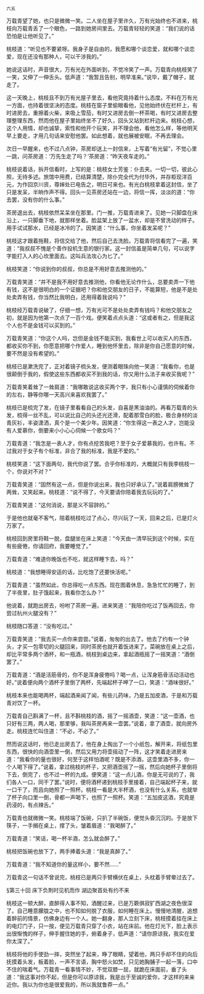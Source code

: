     六五 

   万载青望了她，也只是微微一笑。二人坐在屋子里许久，万有光始终也不进来，桃枝向万载青丢了一个眼色，一路到她房间里去。万载青轻轻的笑道：“我们说的话恐怕是让他听见了。”

   桃枝道：“听见也不要紧呀。我身子是自由的，我愿和哪个谈恋爱，就和哪个谈恋爱，现在还没有那种人，可以干涉我的。”

   她说这话时，声音很大，万有光在外面听到，不觉冷笑了一声。万载青向桃枝笑了一笑，又伸了一伸舌头。低声道：“我暂且告别，明早准来。”说毕，戴了帽子，就走了。

   这一天晚上，桃枝且不到万有光屋子里去，看他究竟持着什么态度。不料在万有光一方面，也持着很坚决的态度。桃枝在窗子里偷眼看他，见他始终伏在栏杆上，有时进房去，重擦着火柴，来吸上雪茄，有时又进房去倒一杯茶喝，有时又进房去整理整理东西，然而他在屋子里始终坐不了好久，回头又站到栏杆边来。桃枝心想，这个人用情，却也诚挚，索性和他开个玩笑，并不理会他，看他怎么样，等他明天早上要走，才用几句话来安慰他罢。如此想着，就也展被安眠，不再去理会。

   次日一早醒来，也不过八点钟，茶房却送上一封信来，上写着“有光留”，不觉心里一跳，问茶房道：‘万先生走了吗？’茶房道：“昨天夜车走的。”

   桃枝说着话，拆开信看时，上写的是：桃枝女士芳鉴：仆去夹。一切一切，彼此心照，无待多述。旅馆中用费，已结算清楚，除仆完全代为付毕外，并存柜现洋百元，为作回京川资，尊婶处已电告之，明日可来也。有光白桃枝拿着这封信，坐了只是发呆，半晌作声不得。回头一见茶房还站在一边，将信一挥，淡淡的道：“你去罢，没有你的什么事。”

   茶房退出去，桃枝依然呆呆坐在那里。门一推，万载青进来了。见她一只脚盘在床沿上，一只脚垂下地，就那样坐着。脸盆架上放了一盆水，却是不曾洗动的样子。用手试试那水，已经是冰冷的了。因笑道：“什么事，你坐着发呆呢？”

   桃枝这才跟着拖鞋，将信交给了他，然后自己去洗脸。万载青将信看完了一遍，笑道：“我叔叔不愧是个善作投机生意的银行家。这一封信虽是简单几句，可以说字字能打入人的心坎里面去。这叫兵法攻心为匕了。”

   桃枝笑道：“你说到你的叔叔，你总是不用好意去推测他的。”

   万载青笑道：“并不是我不用好意去推测他，你看他无论作什么，总要卖弄一下他有钱，这不是很明白的一个证据吧？你和他交朋友的日子，不能算短，他是不是处处卖弄有钱，你当然比我明白，还用得着我说吗？”

   桃枝经万载青说破了，仔细一想，万有光可不是处处卖弄有钱吗？和他交朋友之初，就是因为他第一次点了一百个戏。便笑着点点头道：“这或者有之，但是我这个人也不是金钱可以买到的。”

   万载青笑道：“你这个人吗，岂但是金钱不能买到，我看世上可以收买人的东西，都收买你不到，你愿意把哪个作爱人，睡到他怀里去，除非是你自己愿意的时候，要不然是没有希望的。”

   桃枝已是漱洗完了，正对着镜子梳头发，便测着眼珠向他一笑道：“我看你，也是很颠倒于我的，假使这些东西都收买不到我的话，你又用什么法子来收买我呢？”

   万载青笑着耸了一耸肩道：“我哪敢说这收买两个字，我只有小心谨慎的伺候着你的左右，静等你哪一天高兴来喜欢我罢了。”

   桃枝已是梳完了发，在镜子里看看自己的头发，自喜是黑油油的。再看万载青的头发，梳得一丝不乱，可以说比自己的头还光还滑，配着那雪白的脸，极合身材的淡青灰衫，丰姿潇洒，真个是一个美少年。因笑道：“你生得这一表之人才，岂能没有人爱慕你，倒要来小小心心伺候一个歌女吗？”

   万载青道：“我怎是一表人才，你有点挖苦我吧？至于女子爱慕我的，也许有。不过我对于女子有个标准，非合了我的标准，我是不爱的。”

   桃枝笑道：“这下面两句，我代你说了罢。合乎你标准的，大概就只有我李桃枝一个，你说对不对？”

   万载青笑道：“固然有这一点，但是你说出来，我也只好承认了。”说着肩膀微耸了两耸，又笑起来。桃枝道：“说不得了，今天要请你陪着我去玩玩的了。”

   万载青笑道：“这何消说，那是义不容辞的。”

   于是他也就毫不客气，陪着桃枝吃过了点心，尽兴玩了一天，回来之后，已是灯火万家了。

   桃枝回到房里将鞋一脱，盘腿坐在床上笑道：“今天由一清早玩到这个时候，实在有些疲倦，你请回府，我要睡觉了。”

   万载青道：“难道你晚饭也不吃，就这样睡卞去，吗？”

   桃枝道：“我想睡得安适的话，比吃饱了还要快活呢。”

   万载青道：“虽然如此，你总得吃一点东西。现在图着休息，急急忙忙的睡了，到了半夜里，肚子饿起来，我看你怎么办？”

   他说着，就跑出房去，吩咐了茶房一遍，进来笑道：“我陪你吃过了饭再回去，你尝过杭州火腿没有？”

   桃枝随口答道：“没有吃过。”

   万载青笑道：“我去买一点你来尝尝。”说着，匆匆的出去了。他去了约有一个钟头，才买一包零切的火腿回来，同时茶房也就开着饭进来了。菜碗放在桌上之后，却比平常多两个酒杯，和一瓶酒，桃枝到桌边来，拿起酒瓶摇了一摇笑道：“酒倒罢了。”

   万载青道：“酒是活筋骨的，你不是浑身疲倦吗？喝一点，让浑身筋骨活动活动也好。”说着便向两个酒杯子里倒了两杯，先端起杯子呷了一口，笑道：“酒味很好。”

   桃枝本来也能喝两杯，端起酒来闻了闻，有些儿药味，乃是五加皮酒，于是和万载青对饮了一杯。

   万载青自己斟满了一杯，且不斟桃枝的酒，摇了一摇酒壶，笑道：“这一壶酒，也只好有三两，两人喝，那里够，我叫茶房再来一壶罢。”说着，拿了酒壶，就向房外走。桃枝连忙叫住道：“不必，不必了。”

   然而说这话时，他已走出房去了，他在身上掏出了一个小纸包，解开来，将纸包里东西，很快的向酒壶里一倒，然后又用力将壶摇动了一阵，这才笑着走进房来道：“我看你的量也很好，何至于这样怕酒呢？既是不添酒，这壶里酒不多，你一个人喝下得了。”说着，拿过桃枝的杯子，又把酒壶摇了一摇，然后向她杯子里倒将下去，倒完了，也不过一杯的九成。便笑道：“这一点儿酒，你是无可说的了，我们各人一口，同干了罢。”说时，便将酒杯递到桃枝手里接着，自己端起杯子来，就一口干了，而且向她照了一照杯。桃枝一看是大半杯酒，也没有什么关系，也就举了杯子向口里一倒，骨都一声喝下，也照了一照杯。笑道：“五加皮这酒，究竟是药浸的，有点辣舌。”

   万载青也就微微一笑。桃枝端了饭碗，只扒了半碗饭，便觉头昏沉沉的。于是放下筷子，一手搁在桌上，撑了头，皱着眉道：“我喝醉了。”

   万载青道：“笑话，喝一杯半酒，怎么就会醉了。”

   桃枝把饭碗也放下了，两手捧着头道：“我是真醉了。”

   万载青道：“我不知道你的量这样小，要不然……”

   万载青这一句话不曾说完，桃枝已是两只手臂横伏在桌上，头枕着手臂晕过去了。

   §第三十回 床下负荆时见机而作 湖边聚首处有约不来

   桃枝这一顿大醉，直醉得人事不知，酒醒过来，已是万簌俱寂犷西湖之夜色很深了。自己睡意朦胧之中，也不知如何脱了衣服，如何睡在床上。慢慢地清醒，追想着醉前的情景，仿佛身边有一个人。她一翻身，那人立刻下床，桃枝摸着挂在床上的电灯门子，只一按，便见万载青只穿了小衣，站在床前。他在灯光下，脸上表示出很惭愧的样子，伸手握住她的手，俯着身子，低声道：“请你原谅我，我实在爱你太深了。”

   桃枝将他的手使劲一摔，突然坐了起来，睁了眼睛，望着他，两只手却不住的向后抚摸着头发，板着脸，一声不言语，胸中怒火如焚，只见她胸脯子一起一落，口中不住的喘着气。万载青一看事情不妙，不觉双膝一屈，就跪在床面前，垂了头道：“我这事对你不起，但是你可以原谅我，我是出于至诚的爱你，才这样的来亲近你。我以为你也是很爱我的，所以我就鲁莽一点。”

